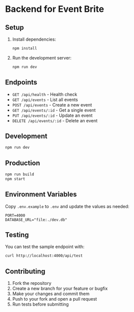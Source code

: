 # Backend for Event Brite

## Setup

1. Install dependencies:
   ```bash
   npm install
   ```
2. Run the development server:
   ```bash
   npm run dev
   ```

## Endpoints

- `GET /api/health` - Health check
- `GET /api/events` - List all events
- `POST /api/events` - Create a new event
- `GET /api/events/:id` - Get a single event
- `PUT /api/events/:id` - Update an event
- `DELETE /api/events/:id` - Delete an event

## Development

```bash
npm run dev
```

## Production

```bash
npm run build
npm start
```

## Environment Variables

Copy `.env.example` to `.env` and update the values as needed:

```
PORT=4000
DATABASE_URL="file:./dev.db"
```

## Testing

You can test the sample endpoint with:

```bash
curl http://localhost:4000/api/test
```

## Contributing

1. Fork the repository
2. Create a new branch for your feature or bugfix
3. Make your changes and commit them
4. Push to your fork and open a pull request
5. Run tests before submitting 